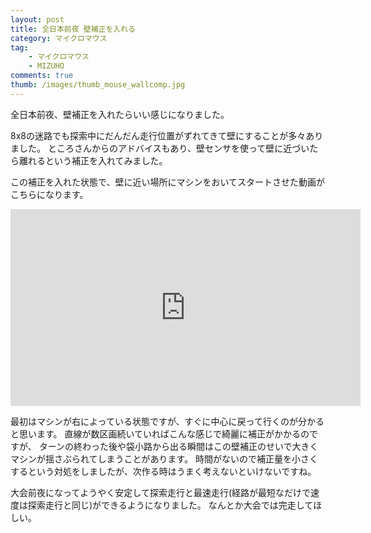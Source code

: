 ```yaml
---
layout: post
title: 全日本前夜 壁補正を入れる
category: マイクロマウス
tag:
    - マイクロマウス
    - MIZUHO
comments: true
thumb: /images/thumb_mouse_wallcomp.jpg
---
```

全日本前夜、壁補正を入れたらいい感じになりました。


8x8の迷路でも探索中にだんだん走行位置がずれてきて壁にすることが多々ありました。
ところさんからのアドバイスもあり、壁センサを使って壁に近づいたら離れるという補正を入れてみました。

この補正を入れた状態で、壁に近い場所にマシンをおいてスタートさせた動画がこちらになります。

<div class="movie-wrap">
<iframe width="560" height="315" src="https://www.youtube.com/embed/TZQIa6gobQE" frameborder="0" allowfullscreen></iframe>
</div>

最初はマシンが右によっている状態ですが、すぐに中心に戻って行くのが分かると思います。
直線が数区画続いていればこんな感じで綺麗に補正がかかるのですが、
ターンの終わった後や袋小路から出る瞬間はこの壁補正のせいで大きくマシンが揺さぶられてしまうことがあります。
時間がないので補正量を小さくするという対処をしましたが、次作る時はうまく考えないといけないですね。

大会前夜になってようやく安定して探索走行と最速走行(経路が最短なだけで速度は探索走行と同じ)ができるようになりました。
なんとか大会では完走してほしい。